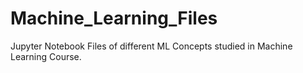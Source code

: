 # Machine_Learning_Files
Jupyter Notebook Files of different ML Concepts studied in Machine Learning Course.
